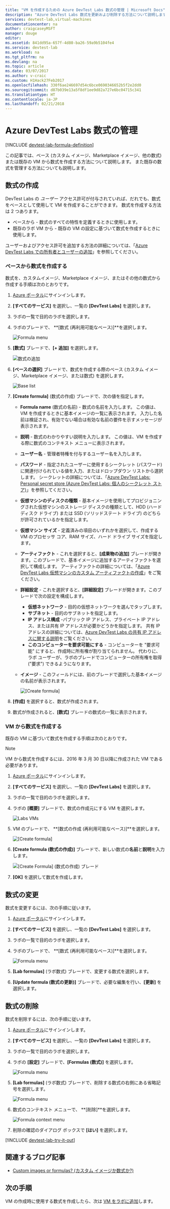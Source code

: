 ```yaml
---
title: "VM を作成するための Azure DevTest Labs 数式の管理 | Microsoft Docs"
description: "Azure DevTest Labs 数式を更新および削除する方法について説明します"
services: devtest-lab,virtual-machines
documentationcenter: na
author: craigcaseyMSFT
manager: douge
editor: 
ms.assetid: 841dd95a-657f-4d80-ba26-59a9b5104fe4
ms.service: devtest-lab
ms.workload: na
ms.tgt_pltfrm: na
ms.devlang: na
ms.topic: article
ms.date: 03/07/2017
ms.author: v-craic
ms.custom: H1Hack27Feb2017
ms.openlocfilehash: 330f6ae246697d54c6bce0690346652b5f2e2dd0
ms.sourcegitcommit: d87b039e13a5f8df1ee9d82a727e6bc04715c341
ms.translationtype: HT
ms.contentlocale: ja-JP
ms.lasthandoff: 02/21/2018
---
```

# <a name="manage-azure-devtest-labs-formulas"></a>Azure DevTest Labs 数式の管理

[!INCLUDE [devtest-lab-formula-definition](../../includes/devtest-lab-formula-definition.md)]

この記事では、ベース (カスタム イメージ、Marketplace イメージ、他の数式) または既存の VM から数式を作成する方法について説明します。 また既存の数式を管理する方法についても説明します。

## <a name="create-a-formula"></a>数式の作成
DevTest Labs の *ユーザー* アクセス許可が付与されていれば、だれでも、数式をベースとして使用して VM を作成することができます。 数式を作成する方法は 2 つあります。 

* ベースから - 数式のすべての特性を定義するときに使用します。
* 既存のラボ VM から - 既存の VM の設定に基づいて数式を作成するときに使用します。

ユーザーおよびアクセス許可を追加する方法の詳細については、「[Azure DevTest Labs での所有者とユーザーの追加](./devtest-lab-add-devtest-user.md)」を参照してください。

### <a name="create-a-formula-from-a-base"></a>ベースから数式を作成する
数式を、カスタムイメージ、Marketplace イメージ、またはその他の数式から作成する手順は次のとおりです。

1. [Azure ポータル](http://go.microsoft.com/fwlink/p/?LinkID=525040)にサインインします。

2. **[すべてのサービス]** を選択し、一覧の **[DevTest Labs]** を選択します。

3. ラボの一覧で目的のラボを選択します。  

4. ラボのブレードで、 **[数式 (再利用可能なベース)]**を選択します。
   
    ![Formula menu](./media/devtest-lab-create-formulas/lab-settings-formulas.png)

5. **[数式]** ブレードで、**[+ 追加]** を選択します。
   
    ![数式の追加](./media/devtest-lab-create-formulas/add-formula.png)

6. **[ベースの選択]** ブレードで、数式を作成する際のベース (カスタム イメージ、Marketplace イメージ、または数式) を選択します。
   
    ![Base list](./media/devtest-lab-create-formulas/base-list.png)

7. **[Create formula]** (数式の作成) ブレードで、次の値を指定します。
   
    * **Formula name** (数式の名前) - 数式の名前を入力します。 この値は、VM を作成するときに基本イメージの一覧に表示されます。 入力した名前は検証され、有効でない場合は有効な名前の要件を示すメッセージが表示されます。
    * **説明** - 数式のわかりやすい説明を入力します。 この値は、VM を作成する際に数式のコンテキスト メニューに表示されます。
    * **ユーザー名** - 管理者特権を付与するユーザー名を入力します。
    * **パスワード** - 指定されたユーザーに使用するシークレット (パスワード) に関連付けられている値を入力、またはドロップダウン リストから選択します。 シークレットの詳細については、「[Azure DevTest Labs: Personal secret store (Azure DevTest Labs: 個人のシークレット ストア)](https://azure.microsoft.com/updates/azure-devtest-labs-keep-your-secrets-safe-and-easy-to-use-with-the-new-personal-secret-store/)」を参照してください。
    * **仮想マシンのディスクの種類** - 基本イメージを使用してプロビジョニングされた仮想マシンのストレージ ディスクの種類として、HDD (ハード ディスク ドライブ) または SSD (ソリッドステート ドライブ) のどちらが許可されているかを指定します。
    * **仮想マシン サイズ** - 定義済みの項目のいずれかを選択して、作成する VM のプロセッサ コア、RAM サイズ、ハード ドライブ サイズを指定します。 
    * **アーティファクト** - これを選択すると、**[成果物の追加]** ブレードが開きます。このブレードで、基本イメージに追加するアーティファクトを選択して構成します。 アーティファクトの詳細については、「[Azure DevTest Labs 仮想マシンのカスタム アーティファクトの作成](devtest-lab-artifact-author.md)」をご覧ください。
    * **詳細設定** - これを選択すると、**[詳細設定]** ブレードが開きます。このブレードで次の設定を構成します。
        * **仮想ネットワーク** - 目的の仮想ネットワークを選んでタップします。
        * **サブネット** - 目的のサブネットを指定します。    
        * **IP アドレス構成** -パブリック IP アドレス、プライベート IP アドレス、または共有 IP アドレスが必要かどうかを指定します。 共有 IP アドレスの詳細については、[Azure DevTest Labs の共有 IP アドレスに関する説明](./devtest-lab-shared-ip.md)をご覧ください。
        * **このコンピューターを要求可能にする** - コンピューターを "要求可能" にすると、作成時に所有権が割り当てられません。 代わりに、ラボ ユーザーが、ラボのブレードでコンピューターの所有権を取得 ("要求") できるようになります。     
    * **イメージ** - このフィールドには、前のブレードで選択した基本イメージの名前が表示されます。 
     
       ![[Create formula]](./media/devtest-lab-create-formulas/create-formula.png)

8. **[作成]** を選択すると、数式が作成されます。

9. 数式が作成されると、**[数式]** ブレードの数式の一覧に表示されます。

### <a name="create-a-formula-from-a-vm"></a>VM から数式を作成する
既存の VM に基づいて数式を作成する手順は次のとおりです。 

> [!NOTE]
> VM から数式を作成するには、2016 年 3 月 30 日以降に作成された VM である必要があります。 
> 
> 

1. [Azure ポータル](http://go.microsoft.com/fwlink/p/?LinkID=525040)にサインインします。
2. **[すべてのサービス]** を選択し、一覧の **[DevTest Labs]** を選択します。
3. ラボの一覧で目的のラボを選択します。  
4. ラボの **[概要]** ブレードで、数式の作成元にする VM を選択します。
   
    ![Labs VMs](./media/devtest-lab-create-formulas/my-vms.png)
5. VM のブレードで、 **[数式の作成 (再利用可能なベース)]**を選択します。
   
    ![[Create formula]](./media/devtest-lab-create-formulas/create-formula-menu.png)
6. **[Create formula (数式の作成)]** ブレードで、新しい数式の**名前**と**説明**を入力します。
   
    ![[Create Formula] (数式の作成) ブレード](./media/devtest-lab-create-formulas/create-formula-blade.png)
7. **[OK]** を選択して数式を作成します。

## <a name="modify-a-formula"></a>数式の変更
数式を変更するには、次の手順に従います。

1. [Azure ポータル](http://go.microsoft.com/fwlink/p/?LinkID=525040)にサインインします。
2. **[すべてのサービス]** を選択し、一覧の **[DevTest Labs]** を選択します。
3. ラボの一覧で目的のラボを選択します。  
4. ラボのブレードで、 **[数式 (再利用可能なベース)]**を選択します。
   
    ![Formula menu](./media/devtest-lab-manage-formulas/lab-settings-formulas.png)
5. **[Lab formulas]** (ラボ数式) ブレードで、変更する数式を選択します。
6. **[Update formula (数式の更新)]** ブレードで、必要な編集を行い、**[更新]** を選択します。

## <a name="delete-a-formula"></a>数式の削除
数式を削除するには、次の手順に従います。

1. [Azure ポータル](http://go.microsoft.com/fwlink/p/?LinkID=525040)にサインインします。
2. **[すべてのサービス]** を選択し、一覧の **[DevTest Labs]** を選択します。
3. ラボの一覧で目的のラボを選択します。  
4. ラボの **[設定]** ブレードで、**[Formulas (数式)]** を選択します。
   
    ![Formula menu](./media/devtest-lab-manage-formulas/lab-settings-formulas.png)
5. **[Lab formulas]** (ラボ数式) ブレードで、削除する数式の右側にある省略記号を選択します。
   
    ![Formula menu](./media/devtest-lab-manage-formulas/lab-formulas-blade.png)
6. 数式のコンテキスト メニューで、 **[削除]**を選択します。
   
    ![Formula context menu](./media/devtest-lab-manage-formulas/formula-delete-context-menu.png)
7. 削除の確認のダイアログ ボックスで **[はい]** を選択します。

[!INCLUDE [devtest-lab-try-it-out](../../includes/devtest-lab-try-it-out.md)]

## <a name="related-blog-posts"></a>関連するブログ記事
* [Custom images or formulas? (カスタム イメージか数式か?)](https://blogs.msdn.microsoft.com/devtestlab/2016/04/06/custom-images-or-formulas/)

## <a name="next-steps"></a>次の手順
VM の作成時に使用する数式を作成したら、次は [VM をラボに追加](devtest-lab-add-vm.md)します。

